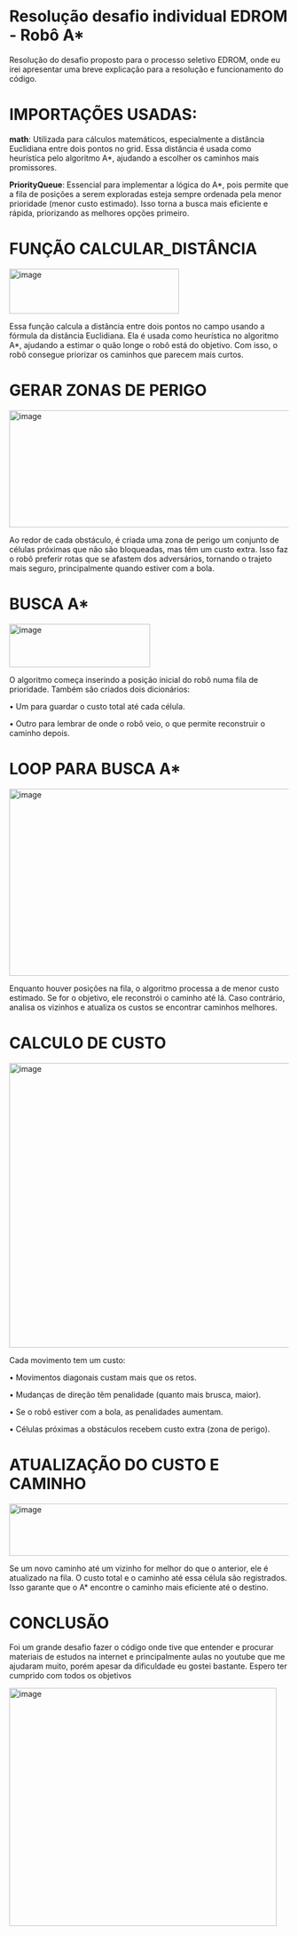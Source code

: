 # Resolução desafio individual EDROM - Robô A*
Resolução do desafio proposto para o processo seletivo EDROM, onde eu irei apresentar uma breve explicação para a resolução e funcionamento do código.

# IMPORTAÇÕES USADAS:

**math**: Utilizada para cálculos matemáticos, especialmente a distância Euclidiana entre dois pontos no grid. Essa distância é usada como heurística pelo algoritmo A*, ajudando a escolher os caminhos mais promissores.

**PriorityQueue**: Essencial para implementar a lógica do A*, pois permite que a fila de posições a serem exploradas esteja sempre ordenada pela menor prioridade (menor custo estimado). Isso torna a busca mais eficiente e rápida, priorizando as melhores opções primeiro.

# FUNÇÃO CALCULAR_DISTÂNCIA

<img width="306" height="81" alt="image" src="https://github.com/user-attachments/assets/a0a1a783-b729-4b6c-a39b-60e9edfa6bb4" />

Essa função calcula a distância entre dois pontos no campo usando a fórmula da distância Euclidiana. Ela é usada como heurística no algoritmo A*, ajudando a estimar o quão longe o robô está do objetivo. Com isso, o robô consegue priorizar os caminhos que parecem mais curtos.

# GERAR ZONAS DE PERIGO 
<img width="634" height="211" alt="image" src="https://github.com/user-attachments/assets/e2bd51ff-a9fa-4225-bce7-ef5cede857c4" />

Ao redor de cada obstáculo, é criada uma zona de perigo um conjunto de células próximas que não são bloqueadas, mas têm um custo extra. Isso faz o robô preferir rotas que se afastem dos adversários, tornando o trajeto mais seguro, principalmente quando estiver com a bola.

# BUSCA A*
<img width="254" height="78" alt="image" src="https://github.com/user-attachments/assets/7f875f18-ea3f-4123-9f03-38b5cc041e63" />

O algoritmo começa inserindo a posição inicial do robô numa fila de prioridade. Também são criados dois dicionários:

• Um para guardar o custo total até cada célula.

• Outro para lembrar de onde o robô veio, o que permite reconstruir o caminho depois.

# LOOP PARA BUSCA A*
<img width="634" height="337" alt="image" src="https://github.com/user-attachments/assets/22ffce4f-a619-4dd1-9012-32a9b279ac29" />

Enquanto houver posições na fila, o algoritmo processa a de menor custo estimado. Se for o objetivo, ele reconstrói o caminho até lá. Caso contrário, analisa os vizinhos e atualiza os custos se encontrar caminhos melhores.

# CALCULO DE CUSTO
<img width="603" height="513" alt="image" src="https://github.com/user-attachments/assets/8dcd3235-ad3e-4227-8da1-29ca7042f18d" />

Cada movimento tem um custo:

• Movimentos diagonais custam mais que os retos.

• Mudanças de direção têm penalidade (quanto mais brusca, maior).

• Se o robô estiver com a bola, as penalidades aumentam.

• Células próximas a obstáculos recebem custo extra (zona de perigo).

# ATUALIZAÇÃO DO CUSTO E CAMINHO
<img width="516" height="94" alt="image" src="https://github.com/user-attachments/assets/5f0a28ae-bb09-452e-a24c-24ffa403e4bd" />

Se um novo caminho até um vizinho for melhor do que o anterior, ele é atualizado na fila. O custo total e o caminho até essa célula são registrados. Isso garante que o A* encontre o caminho mais eficiente até o destino.

# CONCLUSÃO
Foi um grande desafio fazer o código onde tive que entender e procurar materiais de estudos na internet e principalmente aulas no youtube que me ajudaram muito, porém apesar da dificuldade eu gostei bastante. Espero ter cumprido com todos os objetivos 

<img width="482" height="429" alt="image" src="https://github.com/user-attachments/assets/be0dd7d9-a262-4a13-9c16-29537cb08795" />
